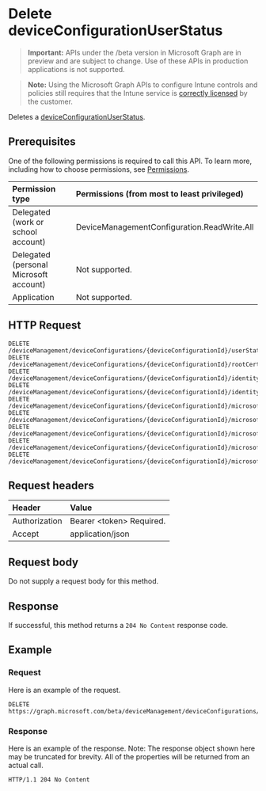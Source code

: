# Delete deviceConfigurationUserStatus

> **Important:** APIs under the /beta version in Microsoft Graph are in preview and are subject to change. Use of these APIs in production applications is not supported.

> **Note:** Using the Microsoft Graph APIs to configure Intune controls and policies still requires that the Intune service is [correctly licensed](https://go.microsoft.com/fwlink/?linkid=839381) by the customer.

Deletes a [deviceConfigurationUserStatus](../resources/intune-deviceconfig-deviceconfigurationuserstatus.md).
## Prerequisites
One of the following permissions is required to call this API. To learn more, including how to choose permissions, see [Permissions](/graph/permissions-reference).

|Permission type|Permissions (from most to least privileged)|
|:---|:---|
|Delegated (work or school account)|DeviceManagementConfiguration.ReadWrite.All|
|Delegated (personal Microsoft account)|Not supported.|
|Application|Not supported.|

## HTTP Request
<!-- {
  "blockType": "ignored"
}
-->
``` http
DELETE /deviceManagement/deviceConfigurations/{deviceConfigurationId}/userStatuses/{deviceConfigurationUserStatusId}
DELETE /deviceManagement/deviceConfigurations/{deviceConfigurationId}/rootCertificate/userStatuses/{deviceConfigurationUserStatusId}
DELETE /deviceManagement/deviceConfigurations/{deviceConfigurationId}/identityCertificate/userStatuses/{deviceConfigurationUserStatusId}
DELETE /deviceManagement/deviceConfigurations/{deviceConfigurationId}/identityCertificate/rootCertificate/userStatuses/{deviceConfigurationUserStatusId}
DELETE /deviceManagement/deviceConfigurations/{deviceConfigurationId}/microsoft.graph.iosScepCertificateProfile/rootCertificate/userStatuses/{deviceConfigurationUserStatusId}
DELETE /deviceManagement/deviceConfigurations/{deviceConfigurationId}/microsoft.graph.macOSScepCertificateProfile/rootCertificate/userStatuses/{deviceConfigurationUserStatusId}
DELETE /deviceManagement/deviceConfigurations/{deviceConfigurationId}/microsoft.graph.windowsPhone81VpnConfiguration/identityCertificate/userStatuses/{deviceConfigurationUserStatusId}
DELETE /deviceManagement/deviceConfigurations/{deviceConfigurationId}/microsoft.graph.windowsWifiEnterpriseEAPConfiguration/identityCertificateForClientAuthentication/userStatuses/{deviceConfigurationUserStatusId}
DELETE /deviceManagement/deviceConfigurations/{deviceConfigurationId}/microsoft.graph.windowsWifiEnterpriseEAPConfiguration/rootCertificatesForServerValidation/{windows81TrustedRootCertificateId}/userStatuses/{deviceConfigurationUserStatusId}
```

## Request headers
|Header|Value|
|:---|:---|
|Authorization|Bearer &lt;token&gt; Required.|
|Accept|application/json|

## Request body
Do not supply a request body for this method.

## Response
If successful, this method returns a `204 No Content` response code.

## Example
### Request
Here is an example of the request.
``` http
DELETE https://graph.microsoft.com/beta/deviceManagement/deviceConfigurations/{deviceConfigurationId}/userStatuses/{deviceConfigurationUserStatusId}
```

### Response
Here is an example of the response. Note: The response object shown here may be truncated for brevity. All of the properties will be returned from an actual call.
``` http
HTTP/1.1 204 No Content
```





